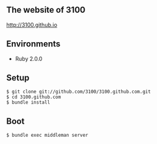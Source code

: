 The website of 3100
----
http://3100.github.io

## Environments

* Ruby 2.0.0

## Setup

~~~
$ git clone git://github.com/3100/3100.github.com.git
$ cd 3100.github.com
$ bundle install
~~~

## Boot

~~~
$ bundle exec middleman server
~~~
